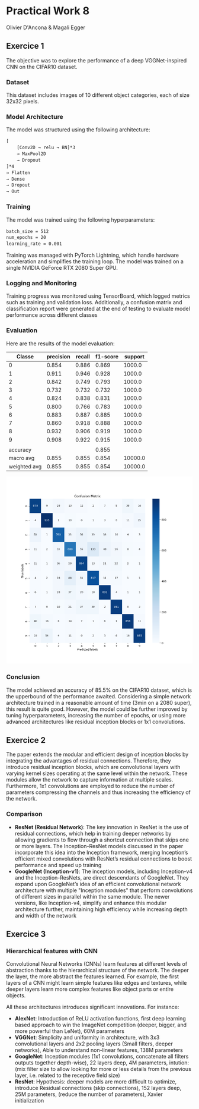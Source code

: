# Practical Work 8

Olivier D'Ancona & Magali Egger

## Exercice 1

The objective was to explore the performance of a deep VGGNet-inspired CNN on the CIFAR10 dataset.

### Dataset

This dataset includes images of 10 different object categories, each of size 32x32 pixels.

### Model Architecture

The model was structured using the following architecture:

```txt
[
    [Conv2D → relu → BN]*3 
    → MaxPool2D 
    → Dropout
]*4 
→ Flatten 
→ Dense 
→ Dropout
→ Out
```

### Training

The model was trained using the following hyperparameters:

```txt
batch_size = 512
num_epochs = 20
learning_rate = 0.001
```

Training was managed with PyTorch Lightning, which handle hardware acceleration and simplifies the training loop. The model was trained on a single NVIDIA GeForce RTX 2080 Super GPU.

### Logging and Monitoring

Training progress was monitored using TensorBoard, which logged metrics such as training and validation loss. Additionally, a confusion matrix and classification report were generated at the end of testing to evaluate model performance across different classes

### Evaluation

Here are the results of the model evaluation:

|   Classe  | precision | recall | f1-score | support |
| --- | --------- | ------ | -------- | ------- |
| 0   | 0.854     | 0.886  | 0.869    | 1000.0  |
| 1   | 0.911     | 0.946  | 0.928    | 1000.0  |
| 2   | 0.842     | 0.749  | 0.793    | 1000.0  |
| 3   | 0.732     | 0.732  | 0.732    | 1000.0  |
| 4   | 0.824     | 0.838  | 0.831    | 1000.0  |
| 5   | 0.800     | 0.766  | 0.783    | 1000.0  |
| 6   | 0.883     | 0.887  | 0.885    | 1000.0  |
| 7   | 0.860     | 0.918  | 0.888    | 1000.0  |
| 8   | 0.932     | 0.906  | 0.919    | 1000.0  |
| 9   | 0.908     | 0.922  | 0.915    | 1000.0  |
|     |           |        |          |         |
| accuracy      |           |        | 0.855    |         |
| macro avg     | 0.855     | 0.855  | 0.854    | 10000.0 |
| weighted avg  | 0.855     | 0.855  | 0.854    | 10000.0 |

![alt text](image.png)

### Conclusion

The model achieved an accuracy of 85.5% on the CIFAR10 dataset, which is the upperbound of the performance awaited. Considering a simple network architecture trained in a reasonable amount of time (3min on a 2080 super), this result is quite good. However, the model could be further improved by tuning hyperparameters, increasing the number of epochs, or using more advanced architectures like residual inception blocks or 1x1 convolutions.

## Exercice 2

The paper extends the modular and efficient design of inception blocks by integrating the advantages of residual connections. Therefore, they introduce residual inception blocks, which are convolutional layers with varying kernel sizes operating at the same level within the network. These modules allow the network to capture information at multiple scales. Furthermore, 1x1 convolutions are employed to reduce the number of parameters compressing the channels and thus increasing the efficiency of the network.

### Comparison

- **ResNet (Residual Network)**: The key innovation in ResNet is the use of residual connections, which help in training deeper networks by allowing gradients to flow through a shortcut connection that skips one or more layers. The Inception-ResNet models discussed in the paper incorporate this idea into the Inception framework, merging Inception’s efficient mixed convolutions with ResNet’s residual connections to boost performance and speed up training
- **GoogleNet (Inception-v1)**: The inception models, including Inception-v4 and the Inception-ResNets, are direct descendants of GoogleNet. They expand upon GoogleNet’s idea of an efficient convolutional network architecture with multiple "Inception modules" that perform convolutions of different sizes in parallel within the same module. The newer versions, like Inception-v4, simplify and enhance this modular architecture further, maintaining high efficiency while increasing depth and width of the network

## Exercice 3

### Hierarchical features with CNN

Convolutional Neural Networks (CNNs) learn features at different levels of abstraction thanks to the hierarchical structure of the network. The deeper the layer, the more abstract the features learned. For example, the first layers of a CNN might learn simple features like edges and textures, while deeper layers learn more complex features like object parts or entire objects.

All these architectures introduces significant innovations. For instance:

- **AlexNet**: Introduction of ReLU activation functions, first deep learning based approach to win the ImageNet competition (deeper, bigger, and more powerful than LeNet), 60M parameters
- **VGGNet**: Simplicity and uniformity in architecture, with 3x3 convolutional layers and 2x2 pooling layers (Small filters, deeper networks), Able to understand non-linear features, 138M parameters
- **GoogleNet**: Inception modules (1x1 convolutions, concatenate all filters outputs together depth-wise), 22 layers deep, 4M parameters, intution: (mix filter size to allow looking for more or less details from the previous layer, i.e. related to the receptive field size)
- **ResNet**: Hypothesis: deeper models are more difficult to optimize, introduce Residual connections (skip connections), 152 layers deep, 25M parameters, (reduce the number of parameters), Xavier initialization
